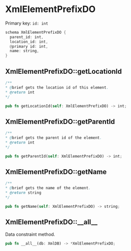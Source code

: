 # XmlElementPrefixDO

Primary key: `id: int`

```rust
schema XmlElementPrefixDO {
  parent_id: int,
  location_id: int,
  @primary id: int,
  name: string,
}
```
## XmlElementPrefixDO::getLocationId

```java
/**
* @brief gets the location id of this element.
* @return int
*/
```
```rust
pub fn getLocationId(self: XmlElementPrefixDO) -> int;
```
## XmlElementPrefixDO::getParentId

```java
/**
* @brief gets the parent id of the element.
* @return int
*/
```
```rust
pub fn getParentId(self: XmlElementPrefixDO) -> int;
```
## XmlElementPrefixDO::getName

```java
/**
* @brief gets the name of the element.
* @return string 
*/
```
```rust
pub fn getName(self: XmlElementPrefixDO) -> string;
```
## XmlElementPrefixDO::\_\_all\_\_

Data constraint method.

```rust
pub fn __all__(db: XmlDB) -> *XmlElementPrefixDO;
```

